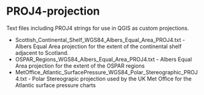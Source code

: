 # PROJ4-projection

Text files including PROJ4 strings for use in QGIS as custom projections.

* Scottish_Continental_Shelf_WGS84_Albers_Equal_Area_PROJ4.txt - Albers Equal Area projection for the extent of the continental shelf adjacent to Scotland.
* OSPAR_Regions_WGS84_Albers_Equal_Area_PROJ4.txt - Albers Equal Area projection for the extent of the OSPAR regions
* MetOffice_Atlantic_SurfacePressure_WGS84_Polar_Stereographic_PROJ4.txt - Polar Stereograpic projection used by the UK Met Office for the Atlantic surface pressure charts
